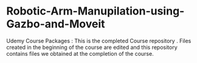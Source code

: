 # Robotic-Arm-Manupilation-using-Gazbo-and-Moveit
Udemy Course Packages :
This is the completed Course repository . Files created in the beginning of the course are edited
and this repository contains files we obtained at the completion of the course.
